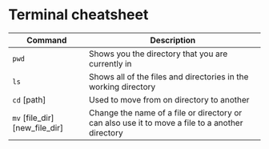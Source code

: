 # Terminal cheatsheet
|Command| Description|
|-------|------------|
|`pwd`  |Shows you the directory that you are currently in|
|`ls`   |Shows all of the files and directories in the working directory|
|`cd` [path] | Used to move from on directory to another|
|`mv` [file_dir] [new_file_dir]| Change the name of a file or directory or can also use it to move a file to a another directory|
